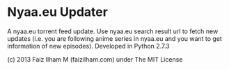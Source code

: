Nyaa.eu Updater
===========

A nyaa.eu torrent feed update. Use nyaa.eu search result url to fetch new updates (i.e. you are following anime series in nyaa.eu and you want to get information of new episodes). Developed in Python 2.7.3

(c) 2013 Faiz Ilham M (faizilham.com) under The MIT License

